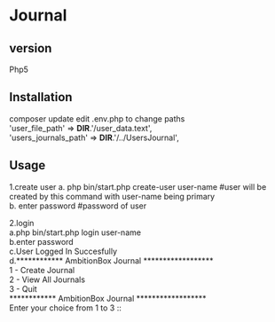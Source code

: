 # Journal

## version
Php5

## Installation
composer update
edit .env.php to change paths<br/>
  'user_file_path' => __DIR__.'/user_data.text',<br/>
  'users_journals_path' => __DIR__.'/../UsersJournal',<br/>

## Usage
1.create user
  a. php bin/start.php create-user user-name       #user will be created by this command with user-name being primary <br/>
  b. enter password                                #password of user <br/>

2.login <br/>
  a.php bin/start.php login user-name <br/>
  b.enter password  <br/>
  c.User Logged In Succesfully<br/>
  d.************ AmbitionBox Journal ******************<br/>
    1 - Create Journal<br/>
    2 - View All Journals<br/>
    3 - Quit<br/>
    ************ AmbitionBox Journal ******************<br/>
    Enter your choice from 1 to 3 ::<br/>

